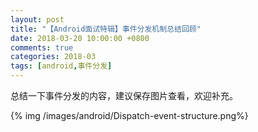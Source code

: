 ```yaml
---
layout: post
title: "【Android面试特辑】事件分发机制总结回顾"
date: 2018-03-20 10:00:00 +0800
comments: true
categories: 2018-03
tags: [android,事件分发]
---
```

总结一下事件分发的内容，建议保存图片查看，欢迎补充。<!--more-->

{% img /images/android/Dispatch-event-structure.png%}

